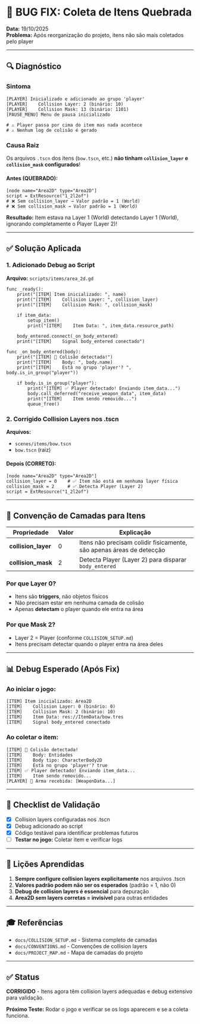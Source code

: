 # 🐛 BUG FIX: Coleta de Itens Quebrada

**Data:** 19/10/2025  
**Problema:** Após reorganização do projeto, itens não são mais coletados pelo player

---

## 🔍 Diagnóstico

### Sintoma
```
[PLAYER] Inicializado e adicionado ao grupo 'player'
[PLAYER]    Collision Layer: 2 (binário: 10)
[PLAYER]    Collision Mask: 13 (binário: 1101)
[PAUSE_MENU] Menu de pausa inicializado

# ⚠️ Player passa por cima do item mas nada acontece
# ⚠️ Nenhum log de colisão é gerado
```

### Causa Raiz
Os arquivos `.tscn` dos itens (`bow.tscn`, etc.) **não tinham `collision_layer` e `collision_mask` configurados**!

#### Antes (QUEBRADO):
```gdscene
[node name="Area2D" type="Area2D"]
script = ExtResource("1_2l2of")
# ❌ Sem collision_layer → Valor padrão = 1 (World)
# ❌ Sem collision_mask → Valor padrão = 1 (World)
```

**Resultado:** Item estava na Layer 1 (World) detectando Layer 1 (World), ignorando completamente o Player (Layer 2)!

---

## ✅ Solução Aplicada

### 1. Adicionado Debug ao Script

**Arquivo:** `scripts/items/area_2d.gd`

```gdscript
func _ready():
	print("[ITEM] Item inicializado: ", name)
	print("[ITEM]    Collision Layer: ", collision_layer)
	print("[ITEM]    Collision Mask: ", collision_mask)
	
	if item_data:
		setup_item()
		print("[ITEM]    Item Data: ", item_data.resource_path)
	
	body_entered.connect(_on_body_entered)
	print("[ITEM]    Signal body_entered conectado")

func _on_body_entered(body):
	print("[ITEM] 🎯 Colisão detectada!")
	print("[ITEM]    Body: ", body.name)
	print("[ITEM]    Está no grupo 'player'? ", body.is_in_group("player"))
	
	if body.is_in_group("player"):
		print("[ITEM] ✅ Player detectado! Enviando item_data...")
		body.call_deferred("receive_weapon_data", item_data)
		print("[ITEM]    Item sendo removido...")
		queue_free()
```

### 2. Corrigido Collision Layers nos .tscn

**Arquivos:** 
- `scenes/items/bow.tscn`
- `bow.tscn` (raiz)

#### Depois (CORRETO):
```gdscene
[node name="Area2D" type="Area2D"]
collision_layer = 0    # ✅ Item não está em nenhuma layer física
collision_mask = 2     # ✅ Detecta Player (Layer 2)
script = ExtResource("1_2l2of")
```

---

## 🎯 Convenção de Camadas para Itens

| Propriedade | Valor | Explicação |
|-------------|-------|------------|
| **collision_layer** | 0 | Itens não precisam colidir fisicamente, são apenas áreas de detecção |
| **collision_mask** | 2 | Detecta Player (Layer 2) para disparar `body_entered` |

### Por que Layer 0?
- Itens são **triggers**, não objetos físicos
- Não precisam estar em nenhuma camada de colisão
- Apenas **detectam** o player quando ele entra na área

### Por que Mask 2?
- Layer 2 = Player (conforme `COLLISION_SETUP.md`)
- Itens precisam detectar quando o player entra na área deles

---

## 📊 Debug Esperado (Após Fix)

### Ao iniciar o jogo:
```
[ITEM] Item inicializado: Area2D
[ITEM]    Collision Layer: 0 (binário: 0)
[ITEM]    Collision Mask: 2 (binário: 10)
[ITEM]    Item Data: res://ItemData/bow.tres
[ITEM]    Signal body_entered conectado
```

### Ao coletar o item:
```
[ITEM] 🎯 Colisão detectada!
[ITEM]    Body: Entidades
[ITEM]    Body tipo: CharacterBody2D
[ITEM]    Está no grupo 'player'? true
[ITEM] ✅ Player detectado! Enviando item_data...
[ITEM]    Item sendo removido...
[PLAYER] 🎁 Arma recebida: [WeaponData...]
```

---

## 🔧 Checklist de Validação

- [x] Collision layers configuradas nos .tscn
- [x] Debug adicionado ao script
- [x] Código testável para identificar problemas futuros
- [ ] **Testar no jogo:** Coletar item e verificar logs

---

## 📝 Lições Aprendidas

1. **Sempre configure collision layers explicitamente** nos arquivos .tscn
2. **Valores padrão podem não ser os esperados** (padrão = 1, não 0)
3. **Debug de collision layers é essencial** para depuração
4. **Area2D sem layers corretas = invisível** para outras entidades

---

## 🎓 Referências

- `docs/COLLISION_SETUP.md` - Sistema completo de camadas
- `docs/CONVENTIONS.md` - Convenções de collision layers
- `docs/PROJECT_MAP.md` - Mapa de camadas do projeto

---

## ✅ Status

**CORRIGIDO** - Itens agora têm collision layers adequadas e debug extensivo para validação.

**Próximo Teste:** Rodar o jogo e verificar se os logs aparecem e se a coleta funciona.
